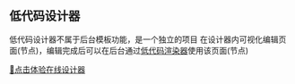 ## 低代码设计器

低代码设计器不属于后台模板功能，是一个独立的项目
在设计器内可视化编辑页面(节点)，编辑完成后可以在后台通过[低代码渲染器](./低代码渲染器.md)使用该页面(节点)

[🔗点击体验在线设计器](https://ali-lowcode.lammu.cn/)